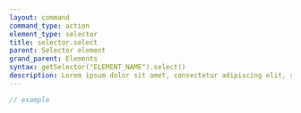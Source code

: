 ```yaml
---
layout: command
command_type: action
element_type: selector
title: selector.select
parent: Selector element
grand_parent: Elements
syntax: getSelector("ELEMENT_NAME").select()
description: Lorem ipsum dolor sit amet, consectetur adipiscing elit, sed do eiusmod tempor incididunt ut labore et dolore magna aliqua. Ut enim ad minim veniam, quis nostrud exercitation ullamco laboris nisi ut aliquip ex ea commodo consequat.
---
```


```javascript
// example
```